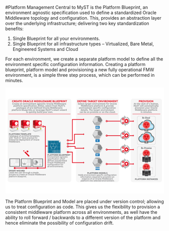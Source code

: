 #Platform Management
Central to MyST is the Platform Blueprint, an environment agnostic specification used to define a standardized Oracle Middleware topology and configuration. This, provides an abstraction layer over the underlying infrastructure; delivering two key standardization benefits:
1.	Single Blueprint for all your environments.
2.	Single Blueprint for all infrastructure types – Virtualized, Bare Metal, Engineered Systems and Cloud

For each environment, we create a separate platform model to define all the environment specific configuration information. Creating a platform blueprint, platform model and provisioning a new fully operational FMW environment, is a simple three step process, which can be performed in minutes.

![](img/PlatformProvisioning.png)


The Platform Blueprint and Model are placed under version control; allowing us to treat configuration as code. This gives us the flexibility to provision a consistent middleware platform across all environments, as well have the ability to roll forward / backwards to a different version of the platform and hence eliminate the possibility of configuration drift.